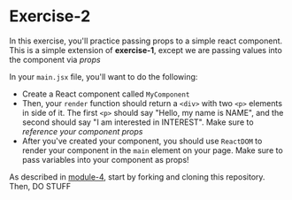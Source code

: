 # Exercise-2
In this exercise, you'll practice passing props to a simple react component. This is a simple extension of **exercise-1**, except we are passing values into the component via _props_

In your `main.jsx` file, you'll want to do the following:

- Create a React component called `MyComponent`
- Then, your `render` function should return a `<div>` with two `<p>` elements in side of it. The first `<p>` should say "Hello, my name is NAME", and the second should say "I am interested in INTEREST". Make sure to _reference your component props_
- After you've created your component, you should use `ReactDOM` to render your component in the `main` element on your page. Make sure to pass variables into your component as props!


As described in [module-4](https://github.com/info343c-a16/m4-git-intro), start by forking and cloning this repository. Then, DO STUFF
